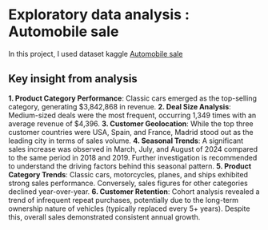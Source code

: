 # Exploratory data analysis : Automobile sale
In this project, I used dataset kaggle [Automobile sale](https://www.kaggle.com/datasets/ddosad/auto-sales-data/data)

## Key insight from analysis
**1. Product Category Performance**: Classic cars emerged as the top-selling category, generating $3,842,868 in revenue.
**2. Deal Size Analysis**: Medium-sized deals were the most frequent, occurring 1,349 times with an average revenue of $4,396.
**3. Customer Geolocation**: While the top three customer countries were USA, Spain, and France, Madrid stood out as the leading city in terms of sales volume.
**4. Seasonal Trends**: A significant sales increase was observed in March, July, and August of 2024 compared to the same period in 2018 and 2019. Further investigation is recommended to understand the driving factors behind this seasonal pattern.
**5. Product Category Trends**: Classic cars, motorcycles, planes, and ships exhibited strong sales performance. Conversely, sales figures for other categories declined year-over-year.
**6. Customer Retention**: Cohort analysis revealed a trend of infrequent repeat purchases, potentially due to the long-term ownership nature of vehicles (typically replaced every 5+ years). Despite this, overall sales demonstrated consistent annual growth.
